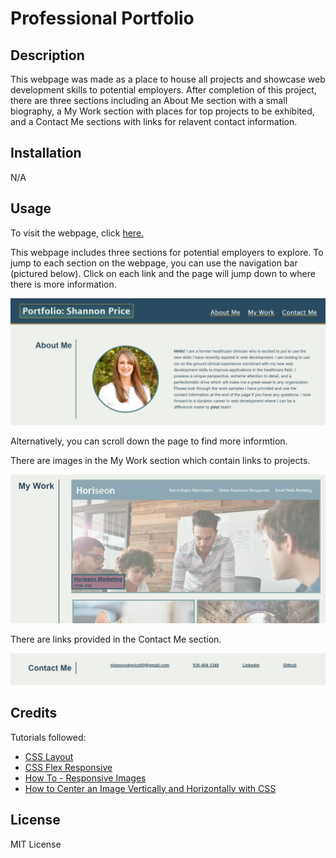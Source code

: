 # Professional Portfolio

## Description

This webpage was made as a place to house all projects and showcase web development skills to potential employers. After completion of this project, there are three sections including an About Me section with a small biography, a My Work section with places for top projects to be exhibited, and a Contact Me sections with links for relavent contact information. 

## Installation

N/A

## Usage

To visit the webpage, click [here.](https://shannonkprice00.github.io/Professional-Portfolio-SKP/)

This webpage includes three sections for potential employers to explore. To jump to each section on the webpage, you can use the navigation bar (pictured below). Click on each link and the page will jump down to where there is more information. 

![alt text](./assets/images/Screenshot-Deployed-Page.png)

Alternatively, you can scroll down the page to find more informtion.

There are images in the My Work section which contain links to projects.

![alt text](./assets/images/Screenshot2.png)

There are links provided in the Contact Me section.

![alt text](./assets/images/Screenshot3.png)

## Credits

Tutorials followed:

* [CSS Layout](https://www.w3schools.com/Css/css_float.asp)
* [CSS Flex Responsive](https://www.w3schools.com/css/css3_flexbox_responsive.asp)
* [How To - Responsive Images](https://www.w3schools.com/howto/howto_css_image_responsive.asp)
* [How to Center an Image Vertically and Horizontally with CSS](https://www.freecodecamp.org/news/how-to-center-an-image-in-css/)

## License

MIT License
